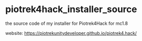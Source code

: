 # piotrek4hack_installer_source
the source code of my installer for Piotrek4Hack for mc1.8

website: https://piotrekunitydeveloper.github.io/piotrek4.hack/
